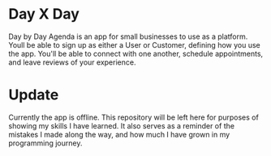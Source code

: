 # Day X Day

Day by Day Agenda is an app for small businesses to use as a platform. Youll be able to sign up as either a User or Customer, defining how you use the app. You'll be able to connect with one another, schedule appointments, and leave reviews of your experience.

# Update
Currently the app is offline. This repository will be left here for purposes of showing my skills I have learned. It also serves as a reminder of the mistakes I made along the way, and how much I have grown in my programming journey. 
